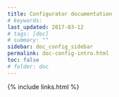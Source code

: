 ```yaml
---
title: Configurator documentation
# keywords:
last_updated: 2017-03-12
# tags: [doc]
# summary: ""
sidebar: doc_config_sidebar
permalink: doc-config-intro.html
toc: false
# folder: doc
---
```


{% include links.html %}
